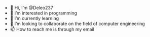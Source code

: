 - 👋 Hi, I’m @Deleo237
- 👀 I’m interested in programming
- 🌱 I’m currently learning 
- 💞️ I’m looking to collaborate on the field of computer engineering
- 📫 How to reach me is through my email

<!---
Deleo237/Deleo237 is a ✨ special ✨ repository because its `README.md` (this file) appears on your GitHub profile.
You can click the Preview link to take a look at your changes.
--->
